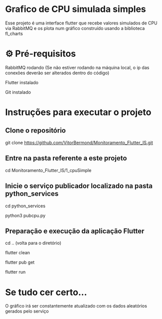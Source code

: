 # Grafico de CPU simulada simples

Esse projeto é uma interface flutter que recebe valores simulados de CPU via RabbitMQ e os plota num gráfico construído usando a biblioteca fl_charts

# ⚙️ Pré-requisitos

RabbitMQ rodando (Se não estiver rodando na máquina local, o ip das conexões deverão ser alterados dentro do código)

Flutter instalado

Git instalado

# Instruções para executar o projeto

## Clone o repositório

git clone https://github.com/VitorBermond/Monitoramento_Flutter_IS.git

## Entre na pasta referente a este projeto

cd Monitoramento_Flutter_IS/1_cpuSimple

## Inicie o serviço publicador localizado na pasta python_services

cd python_services

python3 pubcpu.py

## Preparação e execução da aplicação Flutter

cd .. (volta para o diretório)

flutter clean 

flutter pub get

flutter run

# Se tudo cer certo...

O gráfico irá ser constantemente atualizado com os dados aleatórios gerados pelo serviço
